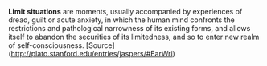 **Limit situations** are moments, usually accompanied by experiences of dread, guilt or acute anxiety, in which the human mind confronts the restrictions and pathological narrowness of its existing forms, and allows itself to abandon the securities of its limitedness, and so to enter new realm of self-consciousness.
[Source] (http://plato.stanford.edu/entries/jaspers/#EarWri)